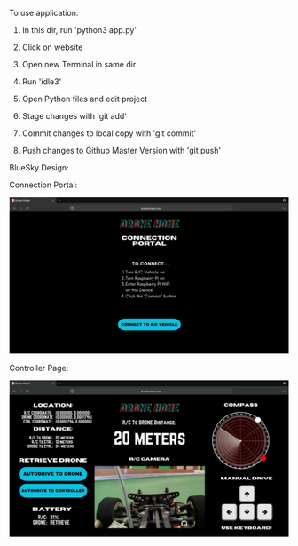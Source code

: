 To use application:

1. In this dir, run 'python3 app.py'

2. Click on website

3. Open new Terminal in same dir

4. Run 'idle3'

5. Open Python files and edit project

6. Stage changes with 'git add'

7. Commit changes to local copy with 'git commit'

8. Push changes to Github Master Version with 'git push'


BlueSky Design:

Connection Portal:

![Connection Portal](./static/images/connect.png)

Controller Page:

![Controller Page](./static/images/mainpage.png)

